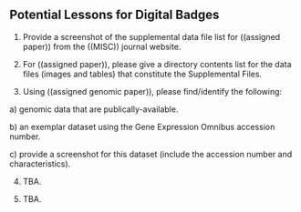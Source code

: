 ## Potential Lessons for Digital Badges

1) Provide a screenshot of the supplemental data file list for ((assigned paper)) from the ((MISC)) journal website.

2) For ((assigned paper)), please give a directory contents list for the data files (images and tables) that constitute the Supplemental Files.

3) Using ((assigned genomic paper)), please find/identify the following: 

a) genomic data that are publically-available.

b) an exemplar dataset using the Gene Expression Omnibus accession number.

c) provide a screenshot for this dataset (include the accession number and characteristics).

4) TBA.

5) TBA.
